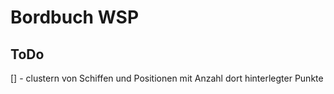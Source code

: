 # Bordbuch WSP

## ToDo

[] - clustern von Schiffen und Positionen mit Anzahl dort hinterlegter Punkte